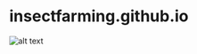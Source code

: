 # insectfarming.github.io

![alt text](https://github.com/JessYJY/insectfarming.github.io/blob/master/Image/ProTitle.png)

